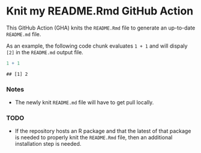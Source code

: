 # Knit my README.Rmd GitHub Action

This GitHub Action (GHA) knits the `README.Rmd` file to generate an
up-to-date `README.md` file. 


As an example, the following code chunk evaluates `1 + 1` and will
dispaly `[2]` in the `README.md` output file.


```r
1 + 1
```

```
## [1] 2
```

### Notes

- The newly knit `README.md` file will have to get pull locally.

### TODO

- If the repository hosts an R package and that the latest of that
  package is needed to properly knit the `README.Rmd` file, then an
  additional installation step is needed.

